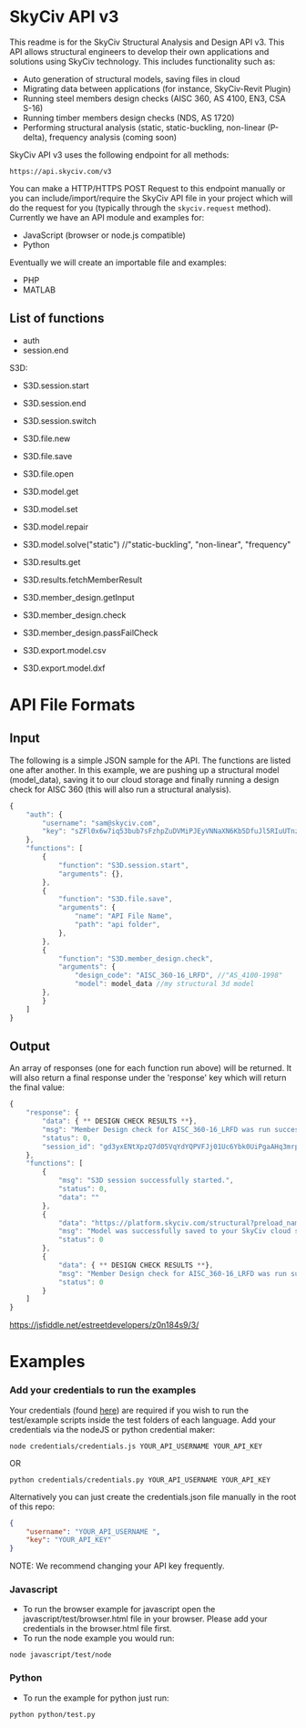 # SkyCiv API v3

This readme is for the SkyCiv Structural Analysis and Design API v3. This API allows structural engineers to develop their own applications and solutions using SkyCiv technology. This includes functionality such as:

* Auto generation of structural models, saving files in cloud
* Migrating data between applications (for instance, SkyCiv-Revit Plugin)
* Running steel members design checks (AISC 360, AS 4100, EN3, CSA S-16)
* Running timber members design checks (NDS, AS 1720)
* Performing structural analysis (static, static-buckling, non-linear (P-delta), frequency analysis (coming soon)

SkyCiv API v3 uses the following endpoint for all methods:
```
https://api.skyciv.com/v3
```

You can make a HTTP/HTTPS POST Request to this endpoint manually or you can include/import/require the SkyCiv API file in your project which will do the request for you (typically through the `skyciv.request` method). Currently we have an API module and examples for:
* JavaScript (browser or node.js compatible)
* Python

Eventually we will create an importable file and examples:
* PHP
* MATLAB

## List of functions
* auth
* session.end

S3D:
* S3D.session.start
* S3D.session.end
* S3D.session.switch

* S3D.file.new
* S3D.file.save
* S3D.file.open

* S3D.model.get
* S3D.model.set
* S3D.model.repair
* S3D.model.solve("static") //"static-buckling", "non-linear", "frequency" 

* S3D.results.get
* S3D.results.fetchMemberResult

* S3D.member_design.getInput
* S3D.member_design.check
* S3D.member_design.passFailCheck

* S3D.export.model.csv
* S3D.export.model.dxf

# API File Formats

## Input
The following is a simple JSON sample for the API. The functions are listed one after another. In this example, we are pushing up a structural model (model_data), saving it to our cloud storage and finally running a design check for AISC 360 (this will also run a structural analysis).

```javascript
{
	"auth": {
		"username": "sam@skyciv.com",
		"key": "sZFl0x6w7iq53bub7sFzhpZuDVMiPJEyVNNaXN6Kb5DfuJl5RIuUTnzK6HwKx4k6"
	},
	"functions": [
		{
			"function": "S3D.session.start",
			"arguments": {},
		},
		{
			"function": "S3D.file.save",
			"arguments": {
				"name": "API File Name",
				"path": "api folder",
			},
		},
		{
			"function": "S3D.member_design.check",
			"arguments": {
				"design_code": "AISC_360-16_LRFD", //"AS_4100-1998" 
				"model": model_data //my structural 3d model
		},
		}
	]
}
```
## Output
An array of responses (one for each function run above) will be returned. It will also return a final response under the 'response' key which will return the final value:
```javascript
{
	"response": {
		"data": { ** DESIGN CHECK RESULTS **},
		"msg": "Member Design check for AISC_360-16_LRFD was run successfully.",
		"status": 0,
		"session_id": "gd3yxENtXpzQ7d05VqYdYQPVFJj01Uc6Ybk0UiPgaAHq3mrpIpdbiV1Bh8eAt8XV"
	},
	"functions": [
		{
			"msg": "S3D session successfully started.",
			"status": 0,
			"data": ""
		},
		{
			"data": "https://platform.skyciv.com/structural?preload_name=API%20File%20Name&preload_path=api",
			"msg": "Model was successfully saved to your SkyCiv cloud storage in the folder api. You can access this file from your SkyCiv Dashboard, or directly from https://platform.skyciv.com/structural?preload_name=API%20File%20Name&preload_path=api",
			"status": 0
		},
		{
			"data": { ** DESIGN CHECK RESULTS **},
			"msg": "Member Design check for AISC_360-16_LRFD was run successfully.",
			"status": 0
		}
	]
}
```
https://jsfiddle.net/estreetdevelopers/z0n184s9/3/


# Examples

### Add your credentials to run the examples
Your credentials (found [here](https://platform.skyciv.com/account/settings)) are required if you wish to run the test/example scripts inside the test folders of each language. Add your credentials via the nodeJS or python credential maker:
```
node credentials/credentials.js YOUR_API_USERNAME YOUR_API_KEY
```
OR
```
python credentials/credentials.py YOUR_API_USERNAME YOUR_API_KEY
```

Alternatively you can just create the credentials.json file manually in the root of this repo:
```json
{
	"username": "YOUR_API_USERNAME ",
	"key": "YOUR_API_KEY"
}
```

NOTE: We recommend changing your API key frequently.

### Javascript
* To run the browser example for javascript open the javascript/test/browser.html file in your browser. Please add your credentials in the browser.html file first.
* To run the node example you would run:
```
node javascript/test/node
```

### Python
* To run the example for python just run:
```
python python/test.py
```